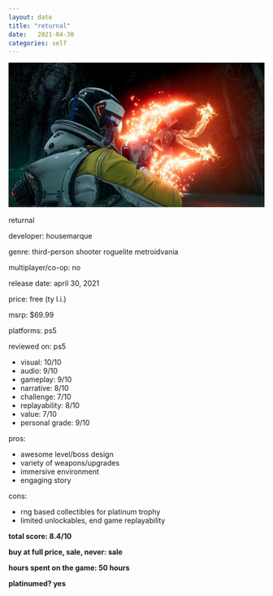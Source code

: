 ```yaml
---
layout: date
title: "returnal"
date:   2021-04-30
categories: self
---
```


![mos](/assets/img/returnal.jpg)

returnal

developer: housemarque

genre: third-person shooter roguelite metroidvania

multiplayer/co-op: no

release date: april 30, 2021

price: free (ty l.i.)

msrp: $69.99

platforms: ps5

reviewed on: ps5

- visual: 10/10
- audio: 9/10
- gameplay: 9/10
- narrative: 8/10
- challenge: 7/10
- replayability: 8/10
- value: 7/10
- personal grade: 9/10

pros:
- awesome level/boss design
- variety of weapons/upgrades
- immersive environment
- engaging story

cons:
- rng based collectibles for platinum trophy
- limited unlockables, end game replayability

**total score: 8.4/10**

**buy at full price, sale, never: sale**

**hours spent on the game: 50 hours**

**platinumed? yes**


